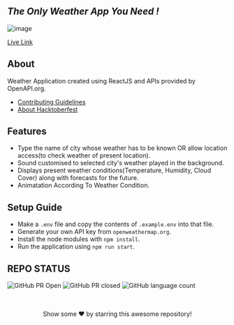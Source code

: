 ## _The Only Weather App You Need !_
![image](https://user-images.githubusercontent.com/71395891/195014989-9760cf7c-a410-424f-a144-fc44f0a6b532.png)

[Live Link](https://effulgent-brioche-795ac4.netlify.app/)

## About
Weather Application created using ReactJS and APIs provided by OpenAPI.org.
- [Contributing Guidelines](https://github.com/HridoyHazard/HazzWeather/blob/main/CONTRIBUTING.md)
-  [About Hacktoberfest](https://github.com/HridoyHazard/HazzWeather/blob/main/HACKTOBERFEST.md)

## Features

- Type the name of city whose weather has to be known OR allow location access(to check weather of present location).
- Sound customised to selected city's weather played in the background.
- Displays present weather conditions(Temperature, Humidity, Cloud Cover) along with forecasts for the future.
- Animatation According To Weather Condition.

## Setup Guide
- Make a `.env` file and copy the contents of `.example.env` into that file.
- Generate your own API key from `openweathermap.org`.
- Install the node modules with `npm install`.
- Run the application using `npm run start`.

## REPO STATUS
![GitHub PR Open](https://img.shields.io/github/issues-pr/HridoyHazard/HazzWeather?style=for-the-badge&color=aqua)
![GitHub PR closed](https://img.shields.io/github/issues-pr-closed-raw/HridoyHazard/HazzWeather?style=for-the-badge&color=blue)
![GitHub language count](https://img.shields.io/github/languages/count/HridoyHazard/HazzWeather?style=for-the-badge&color=brightgreen)
<br><br>



<br>
<div align="center">
Show some ❤️ by starring this awesome repository!
</div>
